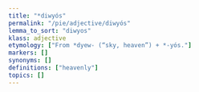 ```yaml
---
title: "*diwyós"
permalink: "/pie/adjective/diwyós"
lemma_to_sort: "diwyos"
klass: adjective
etymology: ["From *dyew- (“sky, heaven”) +‎ *-yós."]
markers: []
synonyms: []
definitions: ["heavenly"]
topics: []
---
```

